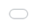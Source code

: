 ```yaml
---
layout: post
title: "배우 박소담이 영화 '옥자' 오디션 후 봉준호 감독의 메시지를 무시한 이유를 밝혔다."
author: "undefined"
thumbnail: "https://www.allkpop.com/upload/2021/01/content/261717/thumb/1611699461-4-1-screenshot.png"
tags: 
---
```



![image](https://www.allkpop.com/upload/2021/01/content/261717/1611699461-4-1-screenshot.png)

배우 박소담이 최근 영화 `기생충`에 캐스팅된 사연을 털어놔 네티즌들의 관심을 끌고 있다.

지난 1월 25일, 마마무 멤버 솔라가 자신의 유튜브 채널 `솔라시도`를 통해 배우 박소담과의 인터뷰 영상을 공개했다.

이 비디오에서 박소담은 영화 `기생충`에 캐스팅된 경위에 대한 이야기를 들려주었다. 이 여배우는 봉준호 감독이 자신이 몇 살인지 몰랐기 때문에 영화 `옥자`의 `미자` 역으로 불려가게 된 사연을 털어놓으며 시작했다. 그녀는 영화 `옥자` 속 미주가 10대인데 봉 감독이 내 사진만 봤다고 나이를 모르고 오디션을 보자고 전화했다고 설명했다. 내가 갔을 때, 그는 내가 너무 늙었다는 것을 알았다. 당시 저는 24살 때 14살 배역에 대한 오디션을 보고 있었어요.

![image](https://www.allkpop.com/upload/2021/01/content/261735/1611700540-3-51-screenshot.png)

![image](https://www.allkpop.com/upload/2021/01/content/261735/1611700517-3-56-screenshot.png)

![image](https://www.allkpop.com/upload/2021/01/content/261735/1611700505-3-58-screenshot.png)

이어 "감독님이 나가기 전에 차 한 잔 마시라고 하셔서 한 시간 반 동안 수다 떨기만 했다"고 설명했다. 그러다가 2~3년 뒤 연락이 왔다.

박소담은 `기생충`이 오디션 없이 캐스팅된 첫 영화라고 밝혔다. 봉준호 감독이 처음 연락했을 때 답장이 없었다고 폭로했다. 그는 당시 소속사가 없었고 잠시 쉬다가 봉 감독에게 연락이 왔다. 그래서 나는 그것을 믿지 않았다. 그래서 답장을 안 했어요. 그런데 봉 감독님이 다시 연락하셔서 왜 못 믿겠느냐고 물으셨다." 박소담은 사건 당시를 떠올리며 웃었다.


<div class="video_wrapper" style="padding-top: 56.25%;">
    <iframe width="100%" height="100%" src="//www.youtube.com/embed/ce905euMhaY" frameborder="0" allowfullscreen="" style="position: absolute; top: 0px; left: 0px; width: 100%; height: 100%;"></iframe>
</div>


한편, 영화 `기생충`은 제72회 칸 국제 영화제 황금종려상, 제77회 골든 글로브 외국어 영화상, 제92회 아카데미 최우수 영화상과 감독상 등 4대 메이저상을 수상하며 한국 영화사에 획기적인 업적을 남겼다.